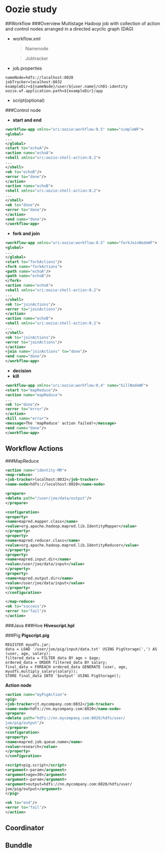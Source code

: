 # Oozie study
##Workflow
###Overview
Multistage Hadoop job with collection of action and control nodes arranged in a directed acyclic graph (DAG)
- workflow.xml

  >Namenode

  >Jobtracker
- job.properties
```
nameNode=hdfs://localhost:8020
jobTracker=localhost:8032
exampleDir=${nameNode}/user/${user.name}/ch01-identity
oozie.wf.application.path=${exampleDir}/app
```
- script(optional)

###Control node
- **start and end**
```xml
<workflow-app xmlns="uri:oozie:workflow:0.5" name="simpleWF">
<global>
...
</global>
<start to="echoA"/>
<action name="echoA">
<shell xmlns="uri:oozie:shell-action:0.2">
...
</shell>
<ok to="echoB"/>
<error to="done"/>
</action>
<action name="echoB">
<shell xmlns="uri:oozie:shell-action:0.2">
...
</shell>
<ok to="done"/>
<error to="done"/>
</action>
<end name="done"/>
</workflow-app>
```
- **fork and join**
```xml
<workflow-app xmlns="uri:oozie:workflow:0.5" name="forkJoinNodeWF">
<global>
...
</global>
<start to="forkActions"/>
<fork name="forkActions">
<path name="echoA"/>
<path name="echoB"/>
</fork>
<action name="echoA">
<shell xmlns="uri:oozie:shell-action:0.2">
...
</shell>
<ok to="joinActions"/>
<error to="joinActions"/>
</action>
<action name="echoB">
<shell xmlns="uri:oozie:shell-action:0.2">
...
</shell>
<ok to="joinActions"/>
<error to="joinActions"/>
</action>
<join name="joinActions" to="done"/>
<end name="done"/>
</workflow-app>
```
- **decision**
- **kill**
```xml
<workflow-app xmlns="uri:oozie:workflow:0.4" name="killNodeWF">
<start to="mapReduce"/>
<action name="mapReduce">
...
<ok to="done"/>
<error to="error"/>
</action>
<kill name="error">
<message>The 'mapReduce' action failed!</message>
<end name="done"/>
</workflow-app>
```







  
## Workflow Actions
###MapReduce

```xml
<action name="identity-MR">
<map-reduce>
<job-tracker>localhost:8032</job-tracker>
<name-node>hdfs://localhost:8020</name-node>

<prepare>
<delete path="/user/joe/data/output"/>
</prepare>

<configuration>
<property>
<name>mapred.mapper.class</name>
<value>org.apache.hadoop.mapred.lib.IdentityMapper</value>
</property>
<property>
<name>mapred.reducer.class</name>
<value>org.apache.hadoop.mapred.lib.IdentityReducer</value>
</property>
<property>
<name>mapred.input.dir</name>
<value>/user/joe/data/input</value>
</property>
<property>
<name>mapred.output.dir</name>
<value>/user/joe/data/input</value>
</property>
</configuration>

</map-reduce>
<ok to="success"/>
<error to="fail"/>
</action>
```

###Java
###Hive 
**Hivescript.hpl**


###Pig
**Pigscript.pig**
```
REGISTER myudfs.jar;
data = LOAD '/user/joe/pig/input/data.txt' USING PigStorage(',') AS
(user, age, salary);
filtered_data = FILTER data BY age > $age;
ordered_data = ORDER filtered_data BY salary;
final_data = FOREACH ordered_data GENERATE (user, age,
myudfs.multiply_salary(salary));
STORE final_data INTO '$output' USING PigStorage();
```
**Action node**
```xml
<action name="myPigAction">
<pig>
<job-tracker>jt.mycompany.com:8032</job-tracker>
<name-node>hdfs://nn.mycompany.com:8020</name-node>
<prepare>
<delete path="hdfs://nn.mycompany.com:8020/hdfs/user/
joe/pig/output"/>
</prepare>
<configuration>
<property>
<name>mapred.job.queue.name</name>
<value>research</value>
</property>
</configuration>

<script>pig.script</script>
<argument>-param</argument>
<argument>age=30</argument>
<argument>-param</argument>
<argument>output=hdfs://nn.mycompany.com:8020/hdfs/user/
joe/pig/output</argument>
</pig>

<ok to="end"/>
<error to="fail"/>
</action>
```
## Coordinator
## Bunddle
